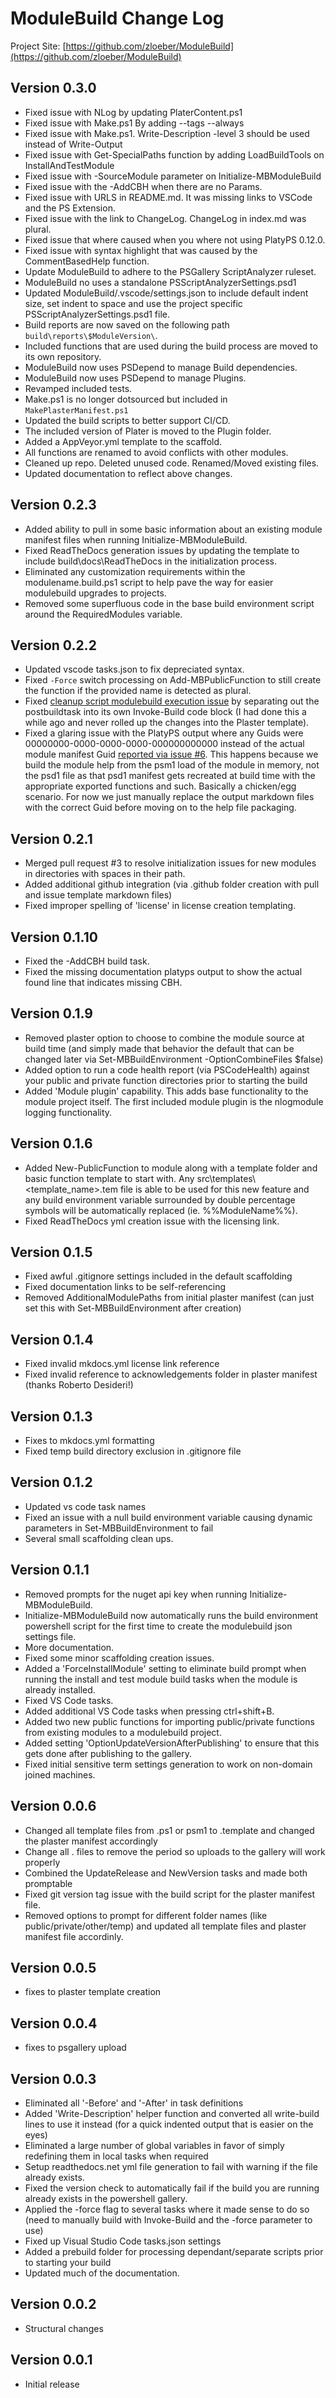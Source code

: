 # ModuleBuild Change Log

Project Site: [https://github.com/zloeber/ModuleBuild](https://github.com/zloeber/ModuleBuild)

## Version 0.3.0

- Fixed issue with NLog by updating PlaterContent.ps1
- Fixed issue with Make.ps1 By adding --tags --always
- Fixed issue with Make.ps1. Write-Description -level 3 should be used instead of Write-Output
- Fixed issue with Get-SpecialPaths function by adding LoadBuildTools on InstallAndTestModule
- Fixed issue with -SourceModule parameter on Initialize-MBModuleBuild
- Fixed issue with the -AddCBH when there are no Params.
- Fixed issue with URLS in README.md. It was missing links to VSCode and the PS Extension.
- Fixed issue with the link to ChangeLog. ChangeLog in index.md was plural.
- Fixed issue that where caused when you where not using PlatyPS 0.12.0.
- Fixed issue with syntax highlight that was caused by the CommentBasedHelp function.
- Update ModuleBuild to adhere to the PSGallery ScriptAnalyzer ruleset.
- ModuleBuild no uses a standalone PSScriptAnalyzerSettings.psd1
- Updated ModuleBuild/.vscode/settings.json to include default indent size, set indent to space and use the project specific PSScriptAnalyzerSettings.psd1 file.
- Build reports are now saved on the following path `build\reports\$ModuleVersion\`.
- Included functions that are used during the build process are moved to its own repository.
- ModuleBuild now uses PSDepend to manage Build dependencies.
- ModuleBuild now uses PSDepend to manage Plugins.
- Revamped included tests.
- Make.ps1 is no longer dotsourced but included in `MakePlasterManifest.ps1`
- Updated the build scripts to better support CI/CD.
- The included version of Plater is moved to the Plugin folder.
- Added a AppVeyor.yml template to the scaffold.
- All functions are renamed to avoid conflicts with other modules.
- Cleaned up repo. Deleted unused code. Renamed/Moved existing files.
- Updated documentation to reflect above changes.

## Version 0.2.3

- Added ability to pull in some basic information about an existing module manifest files when running Initialize-MBModuleBuild.
- Fixed ReadTheDocs generation issues by updating the template to include build\docs\ReadTheDocs in the initialization process.
- Eliminated any customization requirements within the modulename.build.ps1 script to help pave the way for easier modulebuild upgrades to projects.
- Removed some superfluous code in the base build environment script around the RequiredModules variable.

## Version 0.2.2

- Updated vscode tasks.json to fix depreciated syntax.
- Fixed `-Force` switch processing on Add-MBPublicFunction to still create the function if the provided name is detected as plural.
- Fixed [cleanup script modulebuild execution issue](https://github.com/zloeber/ModuleBuild/issues/5) by separating out the postbuildtask into its own Invoke-Build code block (I had done this a while ago and never rolled up the changes into the Plaster template).
- Fixed a glaring issue with the PlatyPS output where any Guids were 00000000-0000-0000-0000-000000000000 instead of the actual module manifest Guid [reported via issue #6](https://github.com/zloeber/ModuleBuild/issues/6). This happens because we build the module help from the psm1 load of the module in memory, not the psd1 file as that psd1 manifest gets recreated at build time with the appropriate exported functions and such. Basically a chicken/egg scenario. For now we just manually replace the output markdown files with the correct Guid before moving on to the help file packaging.

## Version 0.2.1

- Merged pull request #3 to resolve initialization issues for new modules in directories with spaces in their path.
- Added additional github integration (via .github folder creation with pull and issue template markdown files)
- Fixed improper spelling of 'license' in license creation templating.

## Version 0.1.10

- Fixed the -AddCBH build task.
- Fixed the missing documentation platyps output to show the actual found line that indicates missing CBH.

## Version 0.1.9

- Removed plaster option to choose to combine the module source at build time (and simply made that behavior the default that can be changed later via Set-MBBuildEnvironment -OptionCombineFiles $false)
- Added option to run a code health report (via PSCodeHealth) against your public and private function directories prior to starting the build
- Added 'Module plugin' capability. This adds base functionality to the module project itself. The first included module plugin is the nlogmodule logging functionality.

## Version 0.1.6

- Added New-PublicFunction to module along with a template folder and basic function template to start with. Any src\templates\\\<template_name\>.tem file is able to be used for this new feature and any build environment variable surrounded by double percentage symbols will be automatically replaced (ie. %%ModuleName%%).
- Fixed ReadTheDocs yml creation issue with the licensing link.

## Version 0.1.5

- Fixed awful .gitignore settings included in the default scaffolding
- Fixed documentation links to be self-referencing
- Removed AdditionalModulePaths from initial plaster manifest (can just set this with Set-MBBuildEnvironment after creation)

## Version 0.1.4

- Fixed invalid mkdocs.yml license link reference
- Fixed invalid reference to acknowledgements folder in plaster manifest (thanks Roberto Desideri!)

## Version 0.1.3

- Fixes to mkdocs.yml formatting
- Fixed temp build directory exclusion in .gitignore file

## Version 0.1.2

- Updated vs code task names
- Fixed an issue with a null build environment variable causing dynamic parameters in Set-MBBuildEnvironment to fail
- Several small scaffolding clean ups.

## Version 0.1.1

- Removed prompts for the nuget api key when running Initialize-MBModuleBuild.
- Initialize-MBModuleBuild now automatically runs the build environment powershell script for the first time to create the modulebuild json settings file.
- More documentation.
- Fixed some minor scaffolding creation issues.
- Added a 'ForceInstallModule' setting to eliminate build prompt when running the install and test module build tasks when the module is already installed.
- Fixed VS Code tasks.
- Added additional VS Code tasks when pressing ctrl+shift+B.
- Added two new public functions for importing public/private functions from existing modules to a modulebuild project.
- Added setting 'OptionUpdateVersionAfterPublishing' to ensure that this gets done after publishing to the gallery.
- Fixed initial sensitive term settings generation to work on non-domain joined machines.

## Version 0.0.6

- Changed all template files from .ps1 or psm1 to .template and changed the plaster manifest accordingly
- Change all .<filename> files to remove the period so uploads to the gallery will work properly
- Combined the UpdateRelease and NewVersion tasks and made both promptable
- Fixed git version tag issue with the build script for the plaster manifest file.
- Removed options to prompt for different folder names (like public/private/other/temp) and updated all template files and plaster manifest file accordinly.

## Version 0.0.5

- fixes to plaster template creation

## Version 0.0.4

- fixes to psgallery upload

## Version 0.0.3

- Eliminated all '-Before' and '-After' in task definitions
- Added 'Write-Description' helper function and converted all write-build lines to use it instead (for a quick indented output that is easier on the eyes)
- Eliminated a large number of global variables in favor of simply redefining them in local tasks when required
- Setup readthedocs.net yml file generation to fail with warning if the file already exists.
- Fixed the version check to automatically fail if the build you are running already exists in the powershell gallery.
- Applied the -force flag to several tasks where it made sense to do so (need to manually build with Invoke-Build and the -force parameter to use)
- Fixed up Visual Studio Code tasks.json settings
- Added a prebuild folder for processing dependant/separate scripts prior to starting your build
- Updated much of the documentation.

## Version 0.0.2

- Structural changes

## Version 0.0.1

- Initial release

